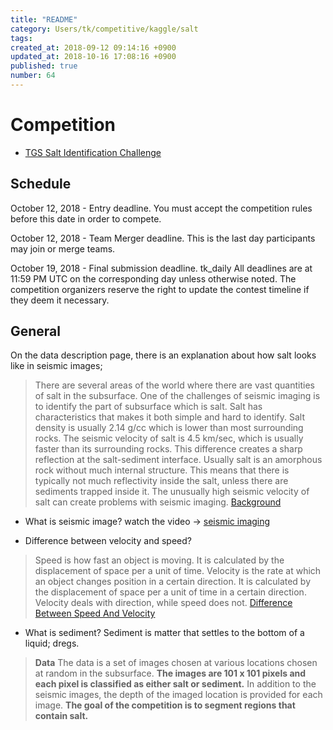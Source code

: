 ```yaml
---
title: "README"
category: Users/tk/competitive/kaggle/salt
tags: 
created_at: 2018-09-12 09:14:16 +0900
updated_at: 2018-10-16 17:08:16 +0900
published: true
number: 64
---
```


# Competition
- [TGS Salt Identification Challenge](https://www.kaggle.com/c/tgs-salt-identification-challenge)

## Schedule

October 12, 2018 - Entry deadline. You must accept the competition rules before this date in order to compete.

October 12, 2018 - Team Merger deadline. This is the last day participants may join or merge teams.

October 19, 2018 - Final submission deadline.
tk_daily
All deadlines are at 11:59 PM UTC on the corresponding day unless otherwise noted. The competition organizers reserve the right to update the contest timeline if they deem it necessary.

## General
On the data description page, there is an explanation about how salt looks like in seismic images;
>There are several areas of the world where there are vast quantities of salt in the subsurface. One of the challenges of seismic imaging is to identify the part of subsurface which is salt. Salt has characteristics that makes it both simple and hard to identify. Salt density is usually 2.14 g/cc which is lower than most surrounding rocks. The seismic velocity of salt is 4.5 km/sec, which is usually faster than its surrounding rocks. This difference creates a sharp reflection at the salt-sediment interface. Usually salt is an amorphous rock without much internal structure. This means that there is typically not much reflectivity inside the salt, unless there are sediments trapped inside it. The unusually high seismic velocity of salt can create problems with seismic imaging.
[Background](https://www.kaggle.com/c/tgs-salt-identification-challenge/data)

- What is seismic image?
watch the video -> [seismic imaging](https://www.chevron.com/stories/seismic-imaging)
 
- Difference between velocity and speed? 
>Speed is how fast an object is moving. It is calculated by the displacement of space per a unit of time. Velocity is the rate at which an object changes position in a certain direction. It is calculated by the displacement of space per a unit of time in a certain direction. Velocity deals with direction, while speed does not. 
[Difference Between Speed And Velocity](https://www.enotes.com/homework-help/whats-difference-between-speed-velocity-296735)

- What is sediment?
Sediment is matter that settles to the bottom of a liquid; dregs.

> **Data**
The data is a set of images chosen at various locations chosen at random in the subsurface. **The images are 101 x 101 pixels and each pixel is classified as either salt or sediment.** In addition to the seismic images, the depth of the imaged location is provided for each image. **The goal of the competition is to segment regions that contain salt.**


